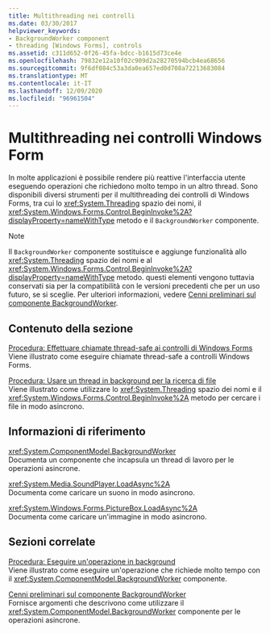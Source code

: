```yaml
---
title: Multithreading nei controlli
ms.date: 03/30/2017
helpviewer_keywords:
- BackgroundWorker component
- threading [Windows Forms], controls
ms.assetid: c311d652-0f26-45fa-bdcc-b1615d73ce4e
ms.openlocfilehash: 79832e12a10f02c909d2a28270594bcb4ea68656
ms.sourcegitcommit: 9f6df084c53a3da0ea657ed0d708a72213683084
ms.translationtype: MT
ms.contentlocale: it-IT
ms.lasthandoff: 12/09/2020
ms.locfileid: "96961504"
---
```

# <a name="multithreading-in-windows-forms-controls"></a>Multithreading nei controlli Windows Form
In molte applicazioni è possibile rendere più reattive l'interfaccia utente eseguendo operazioni che richiedono molto tempo in un altro thread. Sono disponibili diversi strumenti per il multithreading dei controlli di Windows Forms, tra cui lo <xref:System.Threading> spazio dei nomi, il <xref:System.Windows.Forms.Control.BeginInvoke%2A?displayProperty=nameWithType> metodo e il `BackgroundWorker` componente.  
  
> [!NOTE]
> Il `BackgroundWorker` componente sostituisce e aggiunge funzionalità allo <xref:System.Threading> spazio dei nomi e al <xref:System.Windows.Forms.Control.BeginInvoke%2A?displayProperty=nameWithType> metodo. questi elementi vengono tuttavia conservati sia per la compatibilità con le versioni precedenti che per un uso futuro, se si sceglie. Per ulteriori informazioni, vedere [Cenni preliminari sul componente BackgroundWorker](backgroundworker-component-overview.md).  
  
## <a name="in-this-section"></a>Contenuto della sezione  
 [Procedura: Effettuare chiamate thread-safe ai controlli di Windows Forms](how-to-make-thread-safe-calls-to-windows-forms-controls.md)  
 Viene illustrato come eseguire chiamate thread-safe a controlli Windows Forms.  
  
 [Procedura: Usare un thread in background per la ricerca di file](how-to-use-a-background-thread-to-search-for-files.md)  
 Viene illustrato come utilizzare lo <xref:System.Threading> spazio dei nomi e il <xref:System.Windows.Forms.Control.BeginInvoke%2A> metodo per cercare i file in modo asincrono.  
  
## <a name="reference"></a>Informazioni di riferimento  
 <xref:System.ComponentModel.BackgroundWorker>  
 Documenta un componente che incapsula un thread di lavoro per le operazioni asincrone.  
  
 <xref:System.Media.SoundPlayer.LoadAsync%2A>  
 Documenta come caricare un suono in modo asincrono.  
  
 <xref:System.Windows.Forms.PictureBox.LoadAsync%2A>  
 Documenta come caricare un'immagine in modo asincrono.  
  
## <a name="related-sections"></a>Sezioni correlate  
 [Procedura: Eseguire un'operazione in background](how-to-run-an-operation-in-the-background.md)  
 Viene illustrato come eseguire un'operazione che richiede molto tempo con il <xref:System.ComponentModel.BackgroundWorker> componente.  
  
 [Cenni preliminari sul componente BackgroundWorker](backgroundworker-component-overview.md)  
 Fornisce argomenti che descrivono come utilizzare il <xref:System.ComponentModel.BackgroundWorker> componente per le operazioni asincrone.
